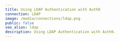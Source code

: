 ```yaml
---
title: Using LDAP Authentication with Auth0
connection: LDAP
image: /media/connections/ldap.png
public: false
seo_alias: ldap
description: Using LDAP Authentication with Auth0.
---
```


